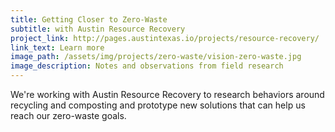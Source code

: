 ```yaml
---
title: Getting Closer to Zero-Waste
subtitle: with Austin Resource Recovery
project_link: http://pages.austintexas.io/projects/resource-recovery/
link_text: Learn more
image_path: /assets/img/projects/zero-waste/vision-zero-waste.jpg
image_description: Notes and observations from field research
---
```


We're working with Austin Resource Recovery to research behaviors around recycling and composting and prototype new solutions that can help us reach our zero-waste goals.
